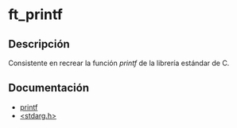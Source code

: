 # ft_printf
## Descripción

Consistente en recrear la función *printf* de la librería estándar de C.

## Documentación

* [printf](https://www.man7.org/linux/man-pages/man3/printf.3.html)
* [<stdarg.h>](https://www.tutorialspoint.com/c_standard_library/stdarg_h.html)
